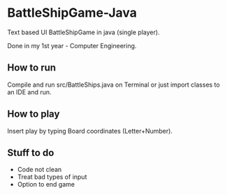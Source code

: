 # BattleShipGame-Java
Text based UI BattleShipGame in java (single player).

Done in my 1st year - Computer Engineering. 

## How to run

Compile and run src/BattleShips.java on Terminal or just import classes to an IDE and run.

## How to play

Insert play by typing Board coordinates (Letter+Number).

## Stuff to do

- Code not clean
- Treat bad types of input
- Option to end game
